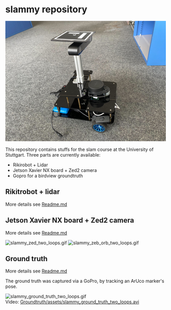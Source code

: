 # slammy repository
<img src="assets/slammy_portrait.jpg" alt="slammy_portrait" width="500"/>


This repository contains stuffs for the slam course at the University of Stuttgart. Three parts are
currently available:
- Rikirobot + Lidar
- Jetson Xavier NX board + Zed2 camera
- Gopro for a birdview groundtruth


## Rikitrobot + lidar
More details see [Readme.md](Rikirobot/README.md)

## Jetson Xavier NX board + Zed2 camera
More details see [Readme.md](Jetson_NX_Zed2/README.md)

<img src="Jetson_NX_Zed2/assets/slammy_zed_two_loops_crop.gif" alt="slammy_zed_two_loops.gif" width="600" />
<img src="Jetson_NX_Zed2/assets/slammy_zeb_orb_two_loops.gif" alt="slammy_zeb_orb_two_loops.gif"  /> </br>

## Ground truth
More details see [Readme.md](Groundtruth/README.md)

The ground truth was captured via a GoPro, by tracking an ArUco marker's pose.

<img src="Groundtruth/assets/slammy_ground_truth_two_loops.gif" alt="slammy_ground_truth_two_loops.gif"  /> </br>
Video: [Groundtruth/assets/slammy_ground_truth_two_loops.avi](Groundtruth/assets/slammy_ground_truth_two_loops.avi)
